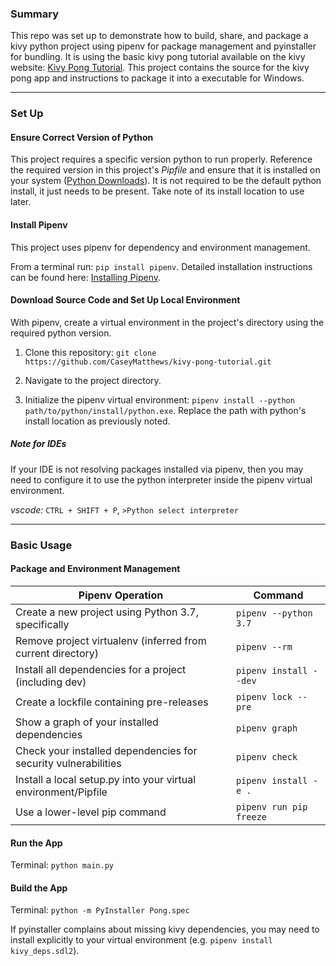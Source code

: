 ### Summary

This repo was set up to demonstrate how to build, share, and package a kivy python project using pipenv for package management and pyinstaller for bundling. It is using the basic kivy pong tutorial available on the kivy website: [Kivy Pong Tutorial](https://kivy.org/doc/stable/tutorials/pong.html). This project contains the source for the kivy pong app and instructions to package it into a executable for Windows.

---

### Set Up

#### Ensure Correct Version of Python

This project requires a specific version python to run properly. Reference the required version in this project's <em>Pipfile</em> and ensure that it is installed on your system ([Python Downloads](https://www.python.org/downloads/)). It is not required to be the default python install, it just needs to be present. Take note of its install location to use later.

#### Install Pipenv

This project uses pipenv for dependency and environment management.

From a terminal run: `pip install pipenv`. Detailed installation instructions can be found here: [Installing Pipenv](https://pipenv.pypa.io/en/latest/install/#installing-pipenv).

#### Download Source Code and Set Up Local Environment

With pipenv, create a virtual environment in the project's directory using the required python version.

1. Clone this repository: `git clone https://github.com/CaseyMatthews/kivy-pong-tutorial.git`

2. Navigate to the project directory.

3. Initialize the pipenv virtual environment: `pipenv install --python path/to/python/install/python.exe`. Replace the path with python's install location as previously noted.

##### Note for IDEs
If your IDE is not resolving packages installed via pipenv, then you may need to configure it to use the python interpreter inside the pipenv virtual environment.

<em>vscode:</em> `CTRL + SHIFT + P`, `>Python select interpreter`

---

### Basic Usage

#### Package and Environment Management

| Pipenv Operation                                               | Command                 |
|----------------------------------------------------------------|-------------------------|
| Create a new project using Python 3.7, specifically            | `pipenv --python 3.7`   |
| Remove project virtualenv (inferred from current directory)    | `pipenv --rm`           |
| Install all dependencies for a project (including dev)         | `pipenv install --dev`  |
| Create a lockfile containing pre-releases                      | `pipenv lock --pre`     |
| Show a graph of your installed dependencies                    | `pipenv graph`          |
| Check your installed dependencies for security vulnerabilities | `pipenv check`          |
| Install a local setup.py into your virtual environment/Pipfile | `pipenv install -e .`   |
| Use a lower-level pip command                                  | `pipenv run pip freeze` |

#### Run the App

Terminal: `python main.py`

#### Build the App

Terminal: `python -m PyInstaller Pong.spec`

If pyinstaller complains about missing kivy dependencies, you may need to install explicitly to your virtual environment (e.g. `pipenv install kivy_deps.sdl2`).